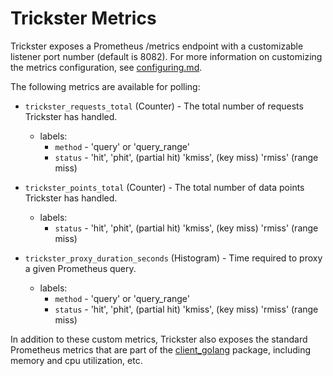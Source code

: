 # Trickster Metrics

Trickster exposes a Prometheus /metrics endpoint with a customizable listener port number (default is 8082). For more information on customizing the metrics configuration, see [configuring.md](configuring.md).

The following metrics are available for polling:

* `trickster_requests_total` (Counter) - The total number of requests Trickster has handled.
  * labels:
    * `method` - 'query' or 'query_range'
    * `status` - 'hit', 'phit', (partial hit) 'kmiss', (key miss) 'rmiss' (range miss)


* `trickster_points_total` (Counter) - The total number of data points Trickster has handled.
  * labels:
    * `status` - 'hit', 'phit', (partial hit) 'kmiss', (key miss) 'rmiss' (range miss)


* `trickster_proxy_duration_seconds` (Histogram) - Time required to proxy a given Prometheus query.
  * labels:
    * `method` - 'query' or 'query_range'
    * `status` - 'hit', 'phit', (partial hit) 'kmiss', (key miss) 'rmiss' (range miss)

In addition to these custom metrics, Trickster also exposes the standard Prometheus metrics that are part of the [client_golang](https://github.com/prometheus/client_golang) package, including memory and cpu utilization, etc.
